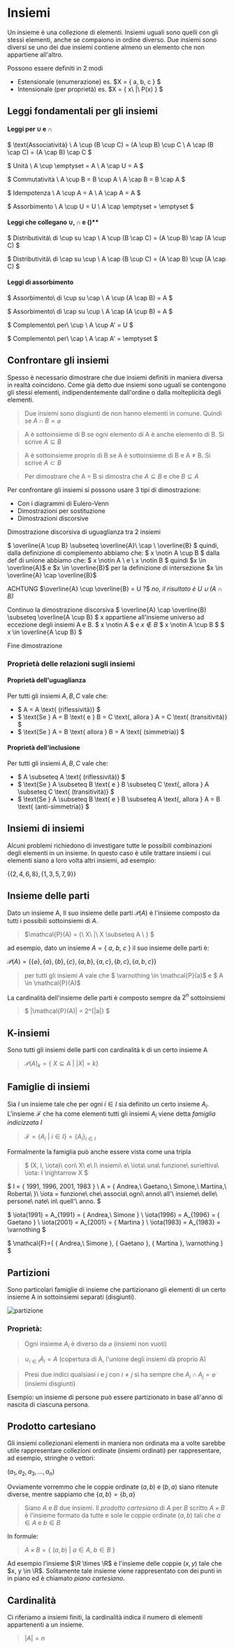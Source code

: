 # Insiemi

Un insieme è una collezione di elementi. Insiemi uguali sono quelli con gli stessi elementi, anche se compaiono in ordine diverso. Due insiemi sono diversi se uno dei due insiemi contiene almeno un elemento che non appartiene all'altro.

Possono essere definiti in 2 modi

- Estensionale (enumerazione) es. $X = \{ a, b, c \} $
- Intensionale (per proprietà) es. $X = \{ x\ |\ P(x) \} $

## Leggi fondamentali per gli insiemi

#### Leggi per $\cup$ e $\cap$

$
\text{Associatività} \\
A \cup (B \cup C) = (A \cup B) \cup C \\
A \cap (B \cap C) = (A \cap B) \cap C
$

$
Unità \\
A \cup \emptyset = A \\
A \cap U = A
$

$
Commutatività \\
A \cup B = B \cup A \\ 
A \cap B = B \cap A
$

$
Idempotenza \\
A \cup A = A \\
A \cap A = A
$

$
Assorbimento \\
A \cup U = U \\
A \cap \emptyset = \emptyset
$

#### Leggi che collegano $\cup$, $\cap$ e $( )$**

$
Distributività\ di \cup su \cap \\
A \cup (B \cap C) = (A \cup B) \cap (A \cup C)
$

$
Distributività\ di \cap su \cup \\
A \cap (B \cup C) = (A \cap B) \cup (A \cap C)
$

#### Leggi di assorbimento

$
Assorbimento\ di \cup su \cap \\
A \cup (A \cap B) = A
$

$
Assorbimento\ di \cap su \cup \\
A \cap (A \cup B) = A
$

$
Complemento\ per\ \cup \\
A \cup A' = U
$

$
Complemento\ per\ \cap \\
A \cap A' = \emptyset
$

## Confrontare gli insiemi

Spesso è necessario dimostrare che due insiemi definiti in maniera diversa in realtà coincidono. Come già detto due insiemi sono uguali se contengono gli stessi elementi, indipendentemente dall'ordine o dalla molteplicità degli elementi.

> Due insiemi sono disgiunti de non hanno elementi in comune. Quindi se $A \cap B = \varnothing$

> A è sottoinsieme di B se ogni elemento di A è anche elemento di B. Si scrive $A \subseteq B$

> A è sottoinsieme proprio di B se A è sottoinsieme di B e A $\neq$ B. Si scrive $A \subset B$

> Per dimostrare che A = B si dimostra che $A \subseteq B$ e che $B \subseteq A$

Per confrontare gli insiemi si possono usare 3 tipi di dimostrazione:

- Con i diagrammi di Eulero-Venn
- Dimostrazioni per sostituzione
- Dimostrazioni discorsive

Dimostrazione discorsiva di uguaglianza tra 2 insiemi

$ \overline{A \cup B} \subseteq \overline{A}\ \cap \ \overline{B} $
quindi, dalla definizione di complemento abbiamo che:
$ x \notin A \cup B $
dalla def di unione abbiamo che:
$ x \notin A \ e \ x \notin B $
quindi $x \in \overline{A}$ e $x \in \overline{B}$
per la definizione di intersezione
$x \in \overline{A} \cap \overline{B}$

ACHTUNG
$\overline{A} \cup \overline{B} = U ?$
*no, il risultato è $U \cup (A \cap B)$*

Continuo la dimostrazione discorsiva
$ \overline{A} \cap \overline{B} \subseteq  \overline{A \cup B} $
x appartiene all'insieme universo ad eccezione degli insiemi A e B.
$ x \notin A $ e $x \notin B$
$ x \notin A \cup B $
$ x \in \overline{A \cup B} $

Fine dimostrazione

### Proprietà delle relazioni sugli insiemi

#### Proprietà dell'uguaglianza

Per tutti gli insiemi $A, B, C$ vale che:

- $ A = A \text{ (riflessività)} $
- $ \text{Se } A = B \text{ e } B = C \text{, allora } A = C \text{ (transitività)} $
- $ \text{Se } A = B \text{ allora } B = A \text{ (simmetria)} $

#### Proprietà dell'inclusione

Per tutti gli insiemi $A, B, C$ vale che:

- $ A \subseteq A \text{ (riflessività)} $
- $ \text{Se } A \subseteq B \text{ e } B \subseteq C \text{, allora } A \subseteq C \text{ (transitività)} $
- $ \text{Se } A \subseteq B \text{ e } B \subseteq A \text{, allora } A = B \text{ (anti-simmetria)} $

## Insiemi di insiemi

Alcuni problemi richiedono di investigare tutte le possibili combinazioni degli elementi in un insieme. In questo caso è utile trattare insiemi i cui elementi siano a loro volta altri insiemi, ad esempio:

$\{ \{ 2, 4, 6, 8 \}, \{ 1, 3, 5, 7, 9 \}  \}$

## Insieme delle parti

Dato un insieme A, Il suo insieme delle parti $\mathcal{P} (A)$ è l'insieme composto da tutti i possibili sottoinsiemi di $A$.

> $\mathcal{P}(A) = \{\ X\ |\ X \subseteq A \ \} $

ad esempio, dato un insieme $A = \{\ a,\ b,\ c\ \}$ il suo insieme delle parti è:

$\mathcal{P} (A) = 
\{ 
\{ \varnothing \}, 
\{ a \},
\{ b \},
\{ c \},
\{ a, b \},
\{ a, c \},
\{ b, c \},
\{ a, b, c \}
\}$

> per tutti gli insiemi $A$ vale che $ \varnothing \in \mathcal{P}(a)$ e $ A \in \mathcal{P}(A)$

La cardinalità dell'insieme delle parti è composto sempre da $2^n$ sottoinsiemi

> $ |\mathcal{P}(A)| = 2^{|a|} $

## K-insiemi

Sono tutti gli insiemi delle parti con cardinalità k di un certo insieme A

> $\mathcal{P}(A)_k = \{\ X \subseteq A\ |\ |X|=k   \}$

## Famiglie di insiemi

Sia $I$ un insieme tale che per ogni $i \in I$ sia definito un certo insieme $A_i$. L'insieme $\mathcal{F}$ che ha come elementi tutti gli insiemi $A_i$ viene detta *famiglia indicizzata* $I$

> $\mathcal{F}=\{ A_i\ |\ i \in I \} = \{ A_i \}_{i \in I}$

Formalmente la famiglia può anche essere vista come una tripla

> $ (X, I, \iota)\ con\ X\ e\ I\ insiemi\ e\ \iota\ una\ funzione\ suriettiva\ \iota: I \rightarrow X  $

$
I = \{ 1991, 1996, 2001, 1983 \} \\
A = \{ Andrea,\ Gaetano,\ Simone,\ Martina,\ Roberta\  \}\\
\iota = funzione\ che\ associa\ ogni\ anno\ all'\ insieme\ delle\ persone\ nate\ in\ quell'\ anno.
$

$
\iota(1991) = A_{1991} = \{ Andrea,\ Simone \} \\
\iota(1996) = A_{1996} = \{ Gaetano \} \\
\iota(2001) = A_{2001} = \{ Martina \} \\
\iota(1983) = A_{1983} = \varnothing
$

$
\mathcal{F}=\{ \{ Andrea,\ Simone \}, \{ Gaetano \}, \{ Martina \}, \varnothing \}
$

## Partizioni

Sono particolari famiglie di insieme che partizionano gli elementi di un certo insieme A in sottoinsiemi separati (disgiunti).

![partizione](assets/images/partizione.png)

### Proprietà:

> Ogni insieme $A_i$ è diverso da $\varnothing$ (insiemi non vuoti)

> $\cup_{i \in I} A_i = A$ (copertura di A, l'unione degli insiemi dà proprio A)

> Presi due indici qualsiasi $i$ e $j$ con $i \neq j$ si ha sempre che $A_i \cap A_j = \varnothing$ (insiemi disgiunti)

Esempio: un insieme di persone può essere partizionato in base all'anno di nascita di ciascuna persona.

## Prodotto cartesiano

Gli insiemi collezionani elementi in maniera non ordinata ma a volte sarebbe utile rappresentare collezioni ordinate (insiemi ordinati) per rappresentare, ad esempio, stringhe o vettori:

$(a_1, a_2, a_3, ... , a_n)$

Ovviamente vorremmo che le coppie ordinate $(a, b)$ e $(b, a)$ siano ritenute diverse, mentre sappiamo che $\{ a, b\} = \{ b, a\}$

> Siano $A$ e $B$ due insiemi. Il *prodotto cartesiano* di $A$ per $B$ scritto $A \times B$ è l'insieme formato da tutte e sole le coppie ordinate $(a, b)$ tali che $a \in A$ e $b \in B$

In formule:

> $A \times B = \{ \ (a, b)\ | \ a \in A,\ b \in B\ \}$

Ad esempio l'insieme $\R \times \R$ è l'insieme delle coppie $(x, y)$ tale che $x, y \in \R$. Solitamente tale insieme viene rappresentato con dei punti in in piano ed è chiamato *piano cartesiano*.

## Cardinalità

Ci riferiamo a insiemi finiti, la cardinalità indica il numero di elementi appartenenti a un insieme.

> $|A| = n$
